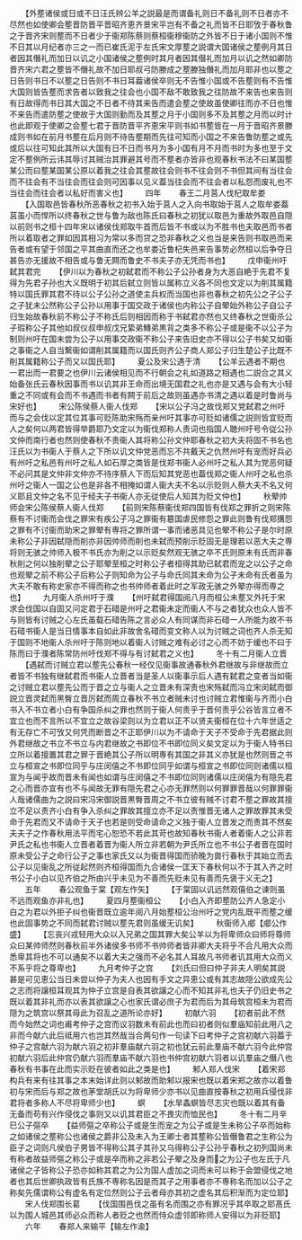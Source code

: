 <!-- { "loadSidebar": true } -->
　　【外塟诸侯或日或不日汪氏辨公羊之説最是而谓备礼则日不备礼则不日者亦不尽然也如使卿会塟晋防晋平晋昭齐恵齐景宋平岂有不备之礼而皆不日耶攷于春秋鲁之于晋齐宋则塟而不日者少于衞郑陈蔡则蔡桓衞穆衞防之外皆不日于诸小国则不惟不日其以月纪者亦三之一而已崔氏泥于左氏宋文厚塟之説谓大国诸侯之塟例月其日者因其僭礼而加日以讥之小国诸侯之塟例时其月者因其僣礼而加月以讥之然如卿防晋齐宋六君之塟皆不僭礼故不加日耶叔弓防滕成之塟滕独僭礼而加月耶非也以塟之日告则书日不以塟之日告则不书日耳葢诸侯卒则无不告惟小国或不告塟则有不告惟大国则皆告塟而求告者以致我之往会也小国不敌不敢致我之往防故不来告也来告则有日故得而书日其大国之不日者不待其来告而遣会塟之使故虽使卿往而亦不日也惟不来告而遣防塟之使故于大国则勤而及其塟之月于小国则多不及其塟之月而以时计也此即观于使卿之会塟七君于晋防晋平齐恵宋平则书如书塟皆在一月于晋昭齐景滕成则书如在前月书塟在后月则不待告塟期而先往可知而小国之不来告鲁防塟之或先或后以往可知此其所以大国有日不日而书月为多小国有月不月而书时为多也至于文定不塟例所云讳其辱讨其贼治其罪避其号而不塟者亦皆非也观春秋书法不曰某国塟某公而曰塟某国某公原以着我之往会其塟故往会则书不往会则不书但其间有当往会而不往会有不当往会而往会则可因事以见义葢当往会而不往会者以私怨而废礼也不当往会而往会者以私好而害义也】
　　四年
　　春王二月莒人伐杞取牟娄
　　【入国取邑皆春秋所恶春秋之初书入始于莒人之入向书取始于莒人之取牟娄葢莒虽小而悍所以终春秋之世与鲁为敌也陈氏曰春秋之初犹以取邑为重故外取邑自隠以前则书之桓十四年宋以诸侯伐郑取牛首而后皆不书或以为不胜书也夫取邑而书者所以着取者之罪如因其相习为常以多而贷之恐非春秋之义也当是来告则书取邑而来告者或有望于邻国之平其曲直而还之也牟娄近鲁杞失邑来告事势必然桓以后争夺日甚告亦无援故不相告或与鲁无闗而鲁史不书夫子亦无凭而书也】
　　戊申衞州吁弑其君完
　　【伊川以为春秋之初弑君而不称公子公孙者身为大恶自絶于先君不复得为先君子孙也大义既明于初其后弑立则皆以属称立义各不同也文定以为削其属籍特以国氏罪其君不待以公子公孙之道使主兵权而当国也非也春秋之初先公之子公子之子犹未公然称公子公孙以用事于国交政于诸侯也内称公子自翚始外称公子自公子归生始故春秋前不称公子不称氏后则相因而称于书弑君亦然也又终春秋之世衞杀公子瑕称公子其他如叔仪叔申叔戊兄絷弟鱄弟黒背之类多不称公子或是衞不以公子为制则州吁在国未尝为公子以用事交政衞不称公子来告旧史亦不得以公子书矣又如衞之事衞之人自当繋衞如谓削其属籍而以国氏则齐公子商人郑公子归生楚公子比既不削其属籍称公子而又以国氏耶】
　　夏公及宋公遇于清
　　【公羊云遇者不期也一君出而一君要之也伊川云诸侯相见而不行朝会之礼如道路之相遇也二説合之其义始备张氏云春秋因事而书以讥其非王命而出境无国君之礼也亦是又遇与会有大小轻重之不同或有会而不书遇而书者有闗于前后之故则虽遇亦书清之遇以着是时鲁尚与宋好也】
　　宋公陈侯蔡人衞人伐郑
　　【宋以公子冯之故伐郑又党弑君之州吁而与之会伐以定其位其事可贬陈助宋殇而亲州吁其事亦可贬如诸儒之説则皆宜贬而人之矣何以两君皆得举爵耶乃文定以为衞伐郑称人责词也指国人聴州吁号令従公孙文仲而南行者也然则使春秋不责衞人其将称公孙文仲耶春秋之初大夫将固不书名也汪氏以为书衞人于蔡人之下所以讥文仲党恶而忘不共戴天之仇然州吁有宠而好兵必有州吁之私邑有州吁之私人如石厚之类皆是伐郑书衞人必州吁之私人其为党恶何疑不必问其是文仲非文仲亦不待序蔡人下而后知其党恶也葢伐郑之衞人州吁之私也杀州吁之衞人一国之公也是非各不相掩如谓人衞大夫不名以示贬则人蔡大夫不名又何义耶且文仲之名不见于经夫子书衞人亦无従使后人知其为贬文仲也】
　　秋翚帅师会宋公陈侯蔡人衞人伐郑
　　【前则宋陈蔡衞伐郑四国皆有伐郑之罪折之则宋陈蔡有不讨衞而会伐之罪宋有疾公子冯之罪衞有簒国虐民修怨之罪此则鲁有伐郑搆怨之罪有不讨衞而助宋之罪翚有専将之罪所谓一事而诸恶具见也翚不称公子是尔时原未称公子非因弑隠而削亦非因帅师而削也未弑而预削示贬固无是理若以恶大夫之専将则无骇之帅师入极不书氏亦为削之以示贬矣然观无骇之卒不氏则原未有氏而非春秋削之何以独削翚之公子耶翚至桓之时称公子者桓得其助已弑君而宠之以公子之命也观翚之前不称公子后称公子则知命为公子与命氏同其未命为公子未命有氏者虽为大夫不敢有称史家亦不得而称之也书帅师者着此时之军政无骇之外翚亦得而専之也】
　　九月衞人杀州吁于濮
　　【州吁弑君得国阅八月而桓公未塟又外托于宋求会伐国以自固又问定君于石碏是州吁之君衞未定而衞人不与之者犹众也众人皆不与则皆有讨贼之心左氏虽载石碏告陈之言必众人有同谋而非石碏一人所能为故不书石碏书衞人是当日情事本自如此非故舍名碏而变文称人以为讨贼之词也齐人杀无知于国则不地衞人杀州吁于陈则地以着衞人讨贼之难有必讨之心而不妨于缓也不曰于陈而曰于濮者陈常防州吁伐郑不得与有讨弑君之义也】
　　冬十有二月衞人立晋
　　【遇弑而讨贼立君以塟先公春秋一经仅见衞事故通春秋外君继故与非继故而立者皆不书独有继弑君而书衞人立晋者当是圣人以衞事示后人遇有弑君之变者当如衞之讨贼立君以塟先公而于晋之立与衞人之立晋未有深责也宋殇弑而冯立宋闵弑而御説立晋灵弑而黑臀立晋厉弑而周立春秋不书立者贼未讨也讨贼立君惟衞与齐而小白书入不书立者小白有争国杀纠之罪也然则于衞人何责乎于晋何责乎公谷皆言立者不宜立也而不言所以不宜立之故谷梁则以为立君以正不以贤夫衞桓在位十六年世适之有无存亡不可攷又何凭而断晋之不正耶伊川以为不请命于天子不受命于先君据此则外君继故之书立不书立与内君继故之书即位不书即位同义矣文定以为于衞人特书曰立所以着擅置其君之罪于晋絶其公子所以明専有其国之非其义亦犹是也然则晋之书立与桓宣之书即位同乎与庄闵僖之不书即位同乎如谓与桓宣之书即位同则诸儒以桓宣为与闻乎故而晋未有闻也如谓与庄闵僖之不书即位同则诸儒以庄闵僖为有隠先君之心而晋亦宜有也不与闻故无罪有隠先君之心亦无罪然则以何罪罪晋哉以何罪罪衞人哉诸儒曲为之説曰宋冯宋御説晋黒臀晋周之不书立彼有贼不讨君不塟之罪故其擅立不足以责齐小白有争入杀纠之罪故其擅立亦不足以责惟晋无诸人之罪故罪其未受命于先君而又不请命于天子也若是则受命请命之义独于衞人立晋发之而责其不然矣夫夫子之作春秋用法平而宅心恕恐不若此其苛也故知春秋书衞人者着衞人之公非若尹氏之私也书衞人立晋者着晋为衞人所立非若朝为尹氏所立也不书公子者晋在国时原未受公子之命行公子之事也家氏又以为衞晋得国而骄晚为兽行春秋于其始立而去公子以见衞乱之所従起然则齐桓得国而九合诸侯一匡天下春秋何以不于其入齐之时书公子小白以见齐伯之所由兴乎未见为不善而先贬未见有善而先褒于义无之】
　　五年
　　春公观鱼于棠【观左作矢】
　　【于棠固以讥远然观僖伯之谏则虽不远而观鱼亦非礼也】
　　夏四月塟衞桓公
　　【小白入齐即塟防公齐人急定小白之为君以外拒子纠也衞晋既立逾年阅八月始塟桓公治州吁之党内乱既平而塟之缓也此固事势之不同而弑君讨贼以塟先君则虽缓无讥矣】
　　秋衞师入郕【郕公作盛】
　　【忘丧兴戎轻用大众以入兄弟之国其罪大矣公羊以为将卑师众曰师将尊师众曰某帅师然则春秋前半外诸侯多书师不书帅师者皆非卿大夫将乎不合凡用大众而悉卑其将也不可以通矣不以着大夫之强而不必名其人耳故凡书师者讥其用大众而义不系乎将之尊卑也】
　　九月考仲子之宫
　　【刘氏曰但曰仲子非夫人明矣其説甚是可见恵公当日未尝以仲子为夫人也因有手文之异恵公或有其志故隠公欲成先公之志而将譲桓耳观其为仲子立宫是自表其欲譲之心而不知其非礼也夫子仍旧史书之既以着其非礼而亦以表其欲譲之心也家氏谓必庶子为君而后为其母筑宫桓未为君而隠为之筑宫以祭其母此为召乱之道所论亦好】
　　初献六羽
　　【初者前此不然而今始然之词也甫考仲子之宫而议羽数未有前此也而曰初者则似羣庙知前此用八之非而今献六此后祗用六也岂其然哉当合两句作一句读下曰考仲子之宫初献六羽葢于仲子之宫献六羽为献六羽之初非羣庙献六羽之初也犹云前此羣庙不献六羽今此仲宫初献六羽后此仲宫仍献六羽而羣庙不献六羽也书仲宫初献六羽者以讥羣庙之僭八也春秋有书事在此而实示贬在彼者如此之类是也】
　　邾人郑人伐宋
　　【着宋郑构兵有来有往其事之本末始详此则以邾故而助邾以报宋也既以着宋郑之故亦以着鲁初与宋而后与郑之故也茅堂胡氏以为将卑师少亦书以见曲直按春秋之初用兵侵伐非君将者多称人不尽将卑师少也】
　　螟
　　【水旱螽螟皆尽志灾也既以着其有备无备而苟有兴作侵伐之事则又以讥其君臣之不畏灾而恤民也】
　　冬十有二月辛巳公子彄卒
　　【益师彄之卒称公子或是生而宠之为公子或是生未称公子卒而始称之如诸侯之塟称公也诸侯之爵非公及未入为王卿士者其塟称公皆僭鲁君之生称公为臣子之词则凡侯伯子男皆不得称公其子其孙又乌得称公子公孙乎春秋之初列国尚未有称者故益师彄之称公子或是卒而称之非若公子翚之及身而之为公子也左氏于凡诸侯之子皆称公子恐亦如称其君之为公为国人虚加之词而未可以称于会盟侵伐之地者也其后世卿执政皆有氏族不専称名因是而其子之用事者亦不専称名而加以公子之称矣先儒谓称公有虚名有定位然则公子云者母亦其初之虚名其后积渐而为定位耶】
　　宋人伐郑围长葛
　　【伐国围邑伐之虽有名而围之亦有罪况乎其卒取之耶髙氏以为围人城邑其师必众而称人者贬之也然而恃众虚邻即称师人安得以为非贬耶】
　　六年
　　春郑人来输平【输左作渝】
